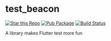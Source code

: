 # test_beacon
[![Star this Repo](https://img.shields.io/github/stars/timnew/test_beacon.svg?style=flat-square)](https://github.com/timnew/test_beacon)
[![Pub Package](https://img.shields.io/pub/v/test_beacon.svg?style=flat-square)](https://pub.dev/packages/test_beacon)
[![Build Status](https://img.shields.io/github/workflow/status/timnew/test_beacon/Run-Test)](https://github.com/timnew/test_beacon/actions?query=workflow%3ARun-Test)

A library makes Flutter test more fun